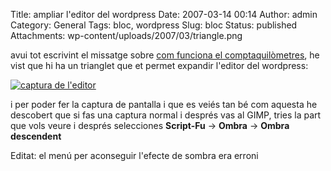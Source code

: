 Title: ampliar l'editor del wordpress
Date: 2007-03-14 00:14
Author: admin
Category: General
Tags: bloc, wordpress
Slug: bloc
Status: published
Attachments: wp-content/uploads/2007/03/triangle.png

avui tot escrivint el missatge sobre <a href="http://gil.badall.net/?p=47" target="_blank" rel="noopener">com funciona el comptaquilòmetres</a>, he vist que hi ha un trianglet que et permet expandir l'editor del wordpress:

<a href="{static}wp-content/uploads/2007/03/triangle.png" class="imagelink" title="captura de l&#39;editor"><img src="{static}wp-content/uploads/2007/03/triangle.png" id="image48" alt="captura de l&#39;editor" /></a>

i per poder fer la captura de pantalla i que es veiés tan bé com aquesta he descobert que si fas una captura normal i després vas al GIMP, tries la part que vols veure i després selecciones **Script-Fu** -\> **Ombra** -\> **Ombra descendent**

Editat: el menú per aconseguir l'efecte de sombra era erroni
